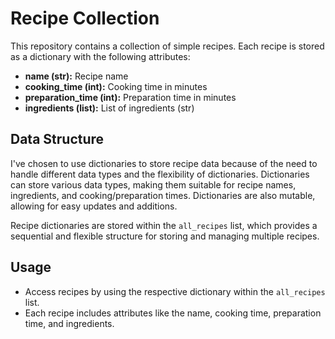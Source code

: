 # Recipe Collection

This repository contains a collection of simple recipes. Each recipe is stored as a dictionary with the following attributes:

- **name (str):** Recipe name
- **cooking_time (int):** Cooking time in minutes
- **preparation_time (int):** Preparation time in minutes
- **ingredients (list):** List of ingredients (str)

## Data Structure

I've chosen to use dictionaries to store recipe data because of the need to handle different data types and the flexibility of dictionaries. Dictionaries can store various data types, making them suitable for recipe names, ingredients, and cooking/preparation times. Dictionaries are also mutable, allowing for easy updates and additions.

Recipe dictionaries are stored within the `all_recipes` list, which provides a sequential and flexible structure for storing and managing multiple recipes.

## Usage

- Access recipes by using the respective dictionary within the `all_recipes` list.
- Each recipe includes attributes like the name, cooking time, preparation time, and ingredients.